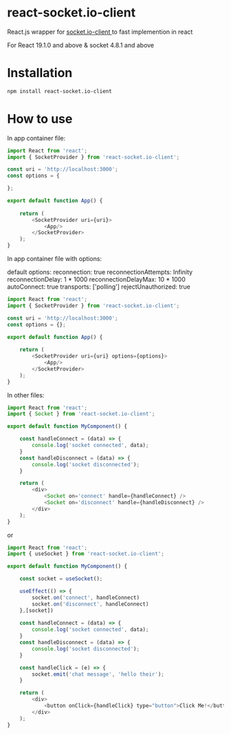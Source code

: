 # react-socket.io-client


React.js wrapper for [socket.io-client
](https://www.npmjs.com/package/socket.io-client) to fast implemention in react

For React 19.1.0 and above & socket 4.8.1 and above
# Installation

```bash
npm install react-socket.io-client
```

# How to use

In app container file:

```js
import React from 'react';
import { SocketProvider } from 'react-socket.io-client';

const uri = 'http://localhost:3000';
const options = { 

};

export default function App() {
    
    return (
        <SocketProvider uri={uri}> 
            <App/>
        </SocketProvider>
    );
}
```

In app container file with options:

default options: 
reconnection: true
reconnectionAttempts: Infinity
reconnectionDelay: 1 * 1000
reconnectionDelayMax: 10 * 1000
autoConnect: true
transports: ['polling']
rejectUnauthorized: true 

```js
import React from 'react';
import { SocketProvider } from 'react-socket.io-client';

const uri = 'http://localhost:3000';
const options = {};

export default function App() {
    
    return (
        <SocketProvider uri={uri} options={options}> 
            <App/>
        </SocketProvider>
    );
}
```

In other files:

```js
import React from 'react';
import { Socket } from 'react-socket.io-client';

export default function MyComponent() {

    const handleConnect = (data) => {
        console.log('socket connected', data);
    }
    const handleDisconnect = (data) => {
        console.log('socket disconnected');
    }

    return (
        <div>
            <Socket on='connect' handle={handleConnect} />
            <Socket on='disconnect' handle={handleDisconnect} />
        </div>
    );
}

```
or
```js
import React from 'react';
import { useSocket } from 'react-socket.io-client';

export default function MyComponent() {

    const socket = useSocket();

    useEffect(() => {
        socket.on('connect', handleConnect)
        socket.on('disconnect', handleConnect)
    },[socket])
    
    const handleConnect = (data) => {
        console.log('socket connected', data);
    }
    const handleDisconnect = (data) => {
        console.log('socket disconnected');
    }

    const handleClick = (e) => {
        socket.emit('chat message', 'hello their');
    }

    return (
        <div>
            <button onClick={handleClick} type="button">Click Me!</button>
        </div>
    );
}

```